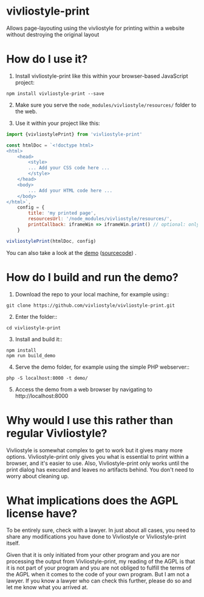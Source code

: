 # vivliostyle-print
Allows page-layouting using the vivliostyle for printing within a website without destroying the original layout


How do I use it?
======

1. Install vivliostyle-print like this within your browser-based JavaScript project:

```
npm install vivliostyle-print --save
```

2. Make sure you serve the `node_modules/vivliostyle/resources/` folder to the web.

3. Use it within your project like this:

```js
import {vivliostylePrint} from 'vivliostyle-print'

const htmlDoc = `<!doctype html>
<html>
    <head>
        <style>
        ... Add your CSS code here ...
        </style>
    </head>
    <body>
        ... Add your HTML code here ...
    </body>
</html>`,
    config = {
        title: 'my printed page',
        resourcesUrl: '/node_modules/vivliostyle/resources/',
        printCallback: iframeWin => iframeWin.print() // optional: only needed if calling something other than window.print() for printing.
    }

vivliostylePrint(htmlDoc, config)

```

You can also take a look at the [demo](https://vivliostyle.github.io/vivliostyle-print/) ([sourcecode](/demo)) .

How do I build and run the demo?
======

1. Download the repo to your local machine, for example using::

```
git clone https://github.com/vivliostyle/vivliostyle-print.git
```

2. Enter the folder::

```
cd vivliostyle-print
```

3. Install and build it::

```
npm install
npm run build_demo
```

4. Serve the demo folder, for example using the simple PHP webserver::

```
php -S localhost:8000 -t demo/
```

5. Access the demo from a web browser by navigating to http://localhost:8000


Why would I use this rather than regular Vivliostyle?
======

Vivliostyle is somewhat complex to get to work but it gives many more options.
Vivliostyle-print only gives you what is essential to print within a browser,
and it's easier to use. Also, Vivliostyle-print only works until the print
dialog has executed and leaves no artifacts behind. You don't need to worry
about cleaning up.

What implications does the AGPL license have?
======

To be entirely sure, check with a lawyer. In just about all cases, you need to
share any modifications you have done to Vivliostyle or Vivliostyle-print itself.

Given that it is only initiated from your other program and you are nor processing
the output from Vivliostyle-print, my reading of the AGPL is that it is not part
of your program and you are not obliged to fulfill the terms of the AGPL when it
comes to the code of your own program. But I am not a lawyer. If you know a
lawyer who can check this further, please do so and let me know what you arrived
at.
